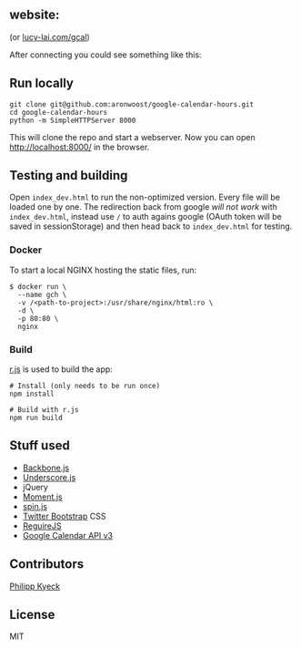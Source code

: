 ## website:
(or [lucy-lai.com/gcal](http://lucy-lai.com/gcal))

After connecting you could see something like this:


## Run locally
```
git clone git@github.com:aronwoost/google-calendar-hours.git
cd google-calendar-hours
python -m SimpleHTTPServer 8000
```

This will clone the repo and start a webserver. Now you can open [http://localhost:8000/](http://localhost:8000/) in the browser.


## Testing and building
Open `index_dev.html` to run the non-optimized version. Every file will be loaded one by one. The redirection back from google *will not work* with `index_dev.html`, instead use `/` to auth agains google (OAuth token will be saved in sessionStorage) and then head back to `index_dev.html` for testing.

### Docker
To start a local NGINX hosting the static files, run:

```
$ docker run \
  --name gch \
  -v /<path-to-project>:/usr/share/nginx/html:ro \
  -d \
  -p 80:80 \
  nginx
```

### Build
[r.js](https://github.com/jrburke/r.js/) is used to build the app:

```
# Install (only needs to be run once)
npm install

# Build with r.js
npm run build
```

## Stuff used
* [Backbone.js](http://backbonejs.org/)
* [Underscore.js](http://documentcloud.github.com/underscore/#)
* jQuery
* [Moment.js](http://momentjs.com/)
* [spin.js](http://fgnass.github.com/spin.js/)
* [Twitter Bootstrap](http://twitter.github.com/bootstrap/) CSS
* [ReguireJS](http://requirejs.org/)
* [Google Calendar API v3](https://developers.google.com/google-apps/calendar/)

## Contributors
[Philipp Kyeck](https://github.com/pkyeck)

## License 

MIT
